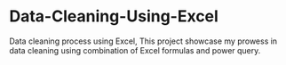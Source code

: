 # Data-Cleaning-Using-Excel
Data cleaning process using Excel, This project showcase my prowess in data cleaning using combination of Excel formulas and power query. 
